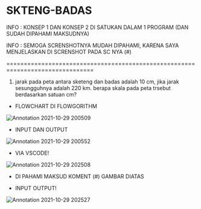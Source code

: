 # SKTENG-BADAS


INFO : KONSEP 1 DAN KONSEP 2 DI SATUKAN DALAM 1 PROGRAM (DAN SUDAH DIPAHAMI MAKSUDNYA)

INFO : SEMOGA SCRENSHOTNYA MUDAH DIPAHAMI, KARENA SAYA MENJELASKAN DI SCRENSHOT PADA SC NYA (#)

===============================================================================




1. jarak pada peta antara sketeng dan badas adalah 10 cm, jika jarak sesungguhnya adalah 220 km. berapa skala pada peta trsebut berdasarkan satuan cm?


- FLOWCHART DI FLOWGORITHM

![Annotation 2021-10-29 200509](https://user-images.githubusercontent.com/92988781/139519183-fcef1127-f38c-4d36-a18e-24a9c7231005.png)


- INPUT DAN OUTPUT

![Annotation 2021-10-29 200552](https://user-images.githubusercontent.com/92988781/139519207-6ce88e4e-c94f-4198-a53c-fb84cd2e1b28.png)


- VIA VSCODE!

![Annotation 2021-10-29 202508](https://user-images.githubusercontent.com/92988781/139519252-c975ecf0-5466-4dd8-aeaf-be6bb6ae123d.png)

- DI PAHAMI MAKSUD KOMENT (#) GAMBAR DIATAS

- INPUT OUTPUT!

![Annotation 2021-10-29 202527](https://user-images.githubusercontent.com/92988781/139519268-8b923791-dd3b-4bdf-8d90-a8c42f85b39a.png)





